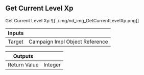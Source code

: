 ## Get Current Level Xp
Get Current Level Xp
![[../img/nd_img_GetCurrentLevelXp.png]]

|Inputs||
|--|--|
| Target | Campaign Impl Object Reference |

|Outputs||
|--|--|
| Return Value | Integer |
